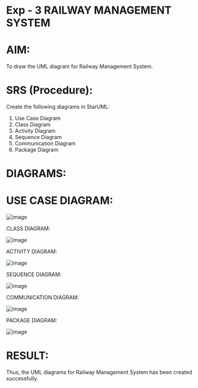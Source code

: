 # Exp - 3 RAILWAY MANAGEMENT SYSTEM

# AIM:
To draw the UML diagram for Railway Management System.

# SRS (Procedure):
Create the following diagrams in StarUML:

1. Use Case Diagram
2. Class Diagram
3. Activity Diagram
4. Sequence Diagram
5. Communication Diagram
6. Package Diagram
# DIAGRAMS:

# USE CASE DIAGRAM:

![image](https://github.com/user-attachments/assets/7d19b3a1-46ba-4283-aee6-1ce927b200ac)

CLASS DIAGRAM:

![image](https://github.com/user-attachments/assets/076636f7-608c-47c1-b53c-58f479f22cb6)

ACTIVITY DIAGRAM:

![image](https://github.com/user-attachments/assets/a7c7dbb7-5087-4217-9318-616e43ce1b2c)

SEQUENCE DIAGRAM:

![image](https://github.com/user-attachments/assets/152fd39b-c95a-4663-ae05-dd635f8a17a8)

COMMUNICATION DIAGRAM:

![image](https://github.com/user-attachments/assets/d21a29ed-68e4-411b-bcbb-81cfb2cb73dd)

PACKAGE DIAGRAM:

![image](https://github.com/user-attachments/assets/d0df585a-3842-4695-9c17-d56fc32ca75c)


# RESULT:
Thus, the UML diagrams for Railway Management System has been created successfully.

